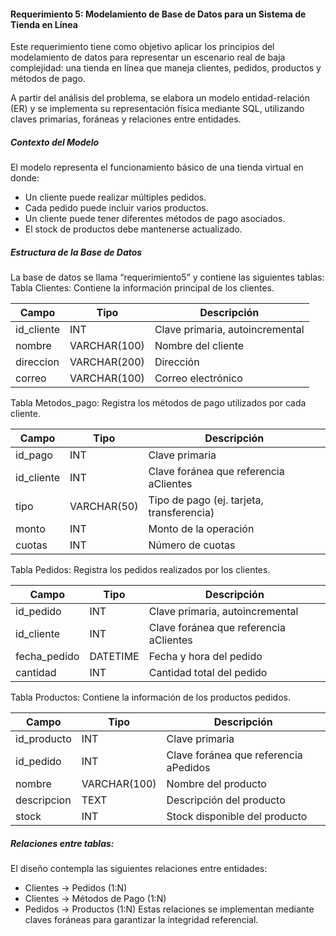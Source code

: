 #### Requerimiento 5: Modelamiento de Base de Datos para un Sistema de Tienda en Línea

Este requerimiento tiene como objetivo aplicar los principios del modelamiento de datos para representar un escenario real de baja complejidad: una tienda en línea que maneja clientes, pedidos, productos y métodos de pago.

A partir del análisis del problema, se elabora un modelo entidad-relación (ER) y se implementa su representación física mediante SQL, utilizando claves primarias, foráneas y relaciones entre entidades.

##### Contexto del Modelo


El modelo representa el funcionamiento básico de una tienda virtual en donde:

* Un cliente puede realizar múltiples pedidos.
* Cada pedido puede incluir varios productos.
* Un cliente puede tener diferentes métodos de pago asociados.
* El stock de productos debe mantenerse actualizado.

##### Estructura de la Base de Datos

La base de datos se llama “requerimiento5” y contiene las siguientes tablas:
Tabla Clientes: Contiene la información principal de los clientes.

| Campo      | Tipo         | Descripción                    |
| ---------- | ------------ | ------------------------------- |
| id_cliente | INT          | Clave primaria, autoincremental |
| nombre     | VARCHAR(100) | Nombre del cliente              |
| direccion  | VARCHAR(200) | Dirección                      |
| correo     | VARCHAR(100) | Correo electrónico             |

Tabla Metodos_pago: Registra los métodos de pago utilizados por cada cliente.

| Campo      | Tipo        | Descripción                              |
| ---------- | ----------- | ----------------------------------------- |
| id_pago    | INT         | Clave primaria                            |
| id_cliente | INT         | Clave foránea que referencia aClientes   |
| tipo       | VARCHAR(50) | Tipo de pago (ej. tarjeta, transferencia) |
| monto      | INT         | Monto de la operación                    |
| cuotas     | INT         | Número de cuotas                         |

Tabla Pedidos: Registra los pedidos realizados por los clientes.

| Campo        | Tipo     | Descripción                            |
| ------------ | -------- | --------------------------------------- |
| id_pedido    | INT      | Clave primaria, autoincremental         |
| id_cliente   | INT      | Clave foránea que referencia aClientes |
| fecha_pedido | DATETIME | Fecha y hora del pedido                 |
| cantidad     | INT      | Cantidad total del pedido               |

Tabla Productos: Contiene la información de los productos pedidos.

| Campo       | Tipo         | Descripción                           |
| ----------- | ------------ | -------------------------------------- |
| id_producto | INT          | Clave primaria                         |
| id_pedido   | INT          | Clave foránea que referencia aPedidos |
| nombre      | VARCHAR(100) | Nombre del producto                    |
| descripcion | TEXT         | Descripción del producto              |
| stock       | INT          | Stock disponible del producto          |

##### Relaciones entre tablas:

El diseño contempla las siguientes relaciones entre entidades:

* Clientes → Pedidos (1:N)
* Clientes → Métodos de Pago (1:N)
* Pedidos → Productos (1:N) 
  Estas relaciones se implementan mediante claves foráneas para garantizar la integridad referencial.
